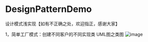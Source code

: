 # DesignPatternDemo
设计模式浅实现【如有不正确之处，欢迎指正，感谢大家】

1，简单工厂模式：创建不同客户的不同实现类
UML图之类图
![image](https://user-images.githubusercontent.com/30896282/177081710-c0a8d348-104f-4e33-a448-60750258b41a.png)

